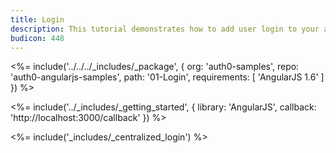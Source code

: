 ```yaml
---
title: Login
description: This tutorial demonstrates how to add user login to your application with Auth0
budicon: 448
---
```


<%= include('../../../_includes/_package', {
  org: 'auth0-samples',
  repo: 'auth0-angularjs-samples',
  path: '01-Login',
  requirements: [
    'AngularJS 1.6'
  ]
}) %>

<%= include('../_includes/_getting_started', { library: 'AngularJS', callback: 'http://localhost:3000/callback' }) %>

<%= include('_includes/_centralized_login') %>
